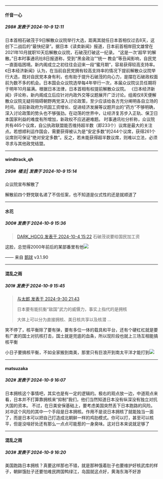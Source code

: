 ﻿
*****

####  仟音一心  
##### 298#       发表于 2024-10-9 12:11

日本首相石破茂于9日解散众议院举行大选，距离其就任日本首相仅过去8天，这创下二战后的“最快纪录”。据日本《读卖新闻》报道，日本前首相岸田文雄曾在2021年10月就职10天后解散众议院，石破茂打破这一纪录。
“这是一次‘超早’的解散。”日本时事通讯社8日报道称，受到“黑金政治”“统一 教会”等丑闻影响，自民党一直面临困境。新内阁成立之初往往会迎来一段“蜜月期”，容易获得较高支持率。《日本经济新闻》认为，在当前自民党拥有较高支持率的情况下提前解散众议院举行大选，既对自民党本身有利，也有助于提升石破茂的向心力，是摆在石破政权面前为数不多的机会。日本国会众议院选举每4年举行一次，本届众议院议员任期将于明年10月届满。根据日本法律，日本首相有权提前解散众议院。
《日本经济新闻》评论称，新内阁成立后应针对内政外交等议题展开广泛讨论。组阁仅8天便解散众议院无疑将阻碍朝野两党深入讨论政策，至少应该给各方充分阐明各自立场的时间。目前新政府为巩固工资增长、促进经济发展等议题开出的“药方”不够明确，深入讨论政策的势头也不够强劲。在动荡的世界中，让经济复苏步入正轨、保卫日本国家利益的难度有所增加，新政权不应逃避难题。
时事通讯社分析称，众议院共有465个议席，自公执政联盟能否维持超半数（即233个）议席是最大的关注点。若想顺利运作国会，需要获得被认为是“安定多数”的244个议席，获得261个议席则可保证“绝对安定多数”。反之，若未能获得超半数议席，则难以立法，必须寻求与其他政党结盟。


*****

####  windtrack_qh  
##### 299#         楼主| 发表于 2024-10-9 15:14

众议院宣布解散了

解散前四个野党联名递了不信任案，也不知道是仪式性的还是就顺道了


*****

####  水花  
##### 300#       发表于 2024-10-9 15:36

<blockquote><a href="httphttps://bbs.saraba1st.com/2b/forum.php?mod=redirect&amp;goto=findpost&amp;pid=66373783&amp;ptid=2201162" target="_blank">DARK_HGCG 发表于 2024-10-4 15:22</a>
石破茂说要给国民加工资</blockquote>
这脸，总觉得2000年前后的某部番里有他<img src="https://static.saraba1st.com/image/smiley/face2017/001.png" referrerpolicy="no-referrer">

—— 来自 [鹅球](https://www.pgyer.com/GcUxKd4w) v3.1.90


*****

####  混乱之雨  
##### 301#       发表于 2024-10-9 15:45

<blockquote><a href="httphttps://bbs.saraba1st.com/2b/forum.php?mod=redirect&amp;goto=findpost&amp;pid=66351022&amp;ptid=2201162" target="_blank">与太郎 发表于 2024-9-30 21:43</a>

日本要有能抗衡“敌国”武力的威慑力，事实上指代的是拥核

大体上可以分为直接拥核、美日核共享以及核潜 ...</blockquote>
笑不停了，核平衡除了要有弹，要有多位一体的载具和平台，还有个硬杠杠就是要有广袤的国土对抗核打击，国土就是兜底的血条，所以现阶段也就上三场互相能搞核平衡

小日子要搞核平衡，不如全家搬到南美，那里只有巨浪开到南太平洋才能打到<img src="https://static.saraba1st.com/image/smiley/face2017/037.png" referrerpolicy="no-referrer">


*****

####  matsuzaka  
##### 302#       发表于 2024-10-9 16:07

日本拥核这个事情吧，其实也是有一定的逻辑的。极右的观点放一边，中道观点来看，日本并不打算靠拥核来“抑制”我们，他们当然知道日本没有纵深没有独立对抗大国的资本。
不过，在日美安保基础上，要考虑美国突然丢下日本跑路的风险。对冲这个风险的其中一个手段是日本拥核。作用不是说日本拥核了就能独当一面了，而是日本可以把自己打造成北朝鲜一样的鸡肋模式。你可以打，甚至可以核平，但是没啥好处还有那么一点点可能惹的一身臭味。这对日本来说就足够了


*****

####  混乱之雨  
##### 303#       发表于 2024-10-9 16:20

美国跑路日本拥核？真要这样那也不错，就是那种饿着肚子也要维护好核武库的样子，朝鲜饿肚子还要怕难民跨国鸭绿江，岛国就这点好，黄海东海不好游

